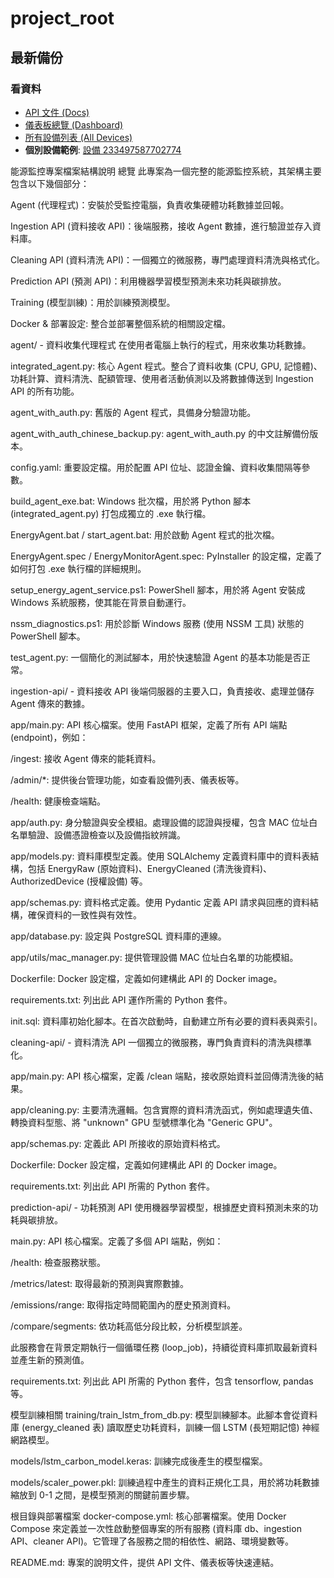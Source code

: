 # project_root
## 最新備份

### 看資料
* [API 文件 (Docs)](http://172.21.208.1:8000/docs)
* [儀表板總覽 (Dashboard)](http://172.21.208.1:8000/admin/dashboard)
* [所有設備列表 (All Devices)](http://172.21.208.1:8000/admin/devices-simple)
* **個別設備範例**: [設備 233497587702774](http://172.21.208.1:8000/admin/device/233497587702774)

能源監控專案檔案結構說明
總覽
此專案為一個完整的能源監控系統，其架構主要包含以下幾個部分：

Agent (代理程式)：安裝於受監控電腦，負責收集硬體功耗數據並回報。

Ingestion API (資料接收 API)：後端服務，接收 Agent 數據，進行驗證並存入資料庫。

Cleaning API (資料清洗 API)：一個獨立的微服務，專門處理資料清洗與格式化。

Prediction API (預測 API)：利用機器學習模型預測未來功耗與碳排放。

Training (模型訓練)：用於訓練預測模型。

Docker & 部署設定: 整合並部署整個系統的相關設定檔。

agent/ - 資料收集代理程式
在使用者電腦上執行的程式，用來收集功耗數據。

integrated_agent.py: 核心 Agent 程式。整合了資料收集 (CPU, GPU, 記憶體)、功耗計算、資料清洗、配額管理、使用者活動偵測以及將數據傳送到 Ingestion API 的所有功能。

agent_with_auth.py: 舊版的 Agent 程式，具備身分驗證功能。

agent_with_auth_chinese_backup.py: agent_with_auth.py 的中文註解備份版本。

config.yaml: 重要設定檔。用於配置 API 位址、認證金鑰、資料收集間隔等參數。

build_agent_exe.bat: Windows 批次檔，用於將 Python 腳本 (integrated_agent.py) 打包成獨立的 .exe 執行檔。

EnergyAgent.bat / start_agent.bat: 用於啟動 Agent 程式的批次檔。

EnergyAgent.spec / EnergyMonitorAgent.spec: PyInstaller 的設定檔，定義了如何打包 .exe 執行檔的詳細規則。

setup_energy_agent_service.ps1: PowerShell 腳本，用於將 Agent 安裝成 Windows 系統服務，使其能在背景自動運行。

nssm_diagnostics.ps1: 用於診斷 Windows 服務 (使用 NSSM 工具) 狀態的 PowerShell 腳本。

test_agent.py: 一個簡化的測試腳本，用於快速驗證 Agent 的基本功能是否正常。

ingestion-api/ - 資料接收 API
後端伺服器的主要入口，負責接收、處理並儲存 Agent 傳來的數據。

app/main.py: API 核心檔案。使用 FastAPI 框架，定義了所有 API 端點 (endpoint)，例如：

/ingest: 接收 Agent 傳來的能耗資料。

/admin/*: 提供後台管理功能，如查看設備列表、儀表板等。

/health: 健康檢查端點。

app/auth.py: 身分驗證與安全模組。處理設備的認證與授權，包含 MAC 位址白名單驗證、設備憑證檢查以及設備指紋辨識。

app/models.py: 資料庫模型定義。使用 SQLAlchemy 定義資料庫中的資料表結構，包括 EnergyRaw (原始資料)、EnergyCleaned (清洗後資料)、AuthorizedDevice (授權設備) 等。

app/schemas.py: 資料格式定義。使用 Pydantic 定義 API 請求與回應的資料結構，確保資料的一致性與有效性。

app/database.py: 設定與 PostgreSQL 資料庫的連線。

app/utils/mac_manager.py: 提供管理設備 MAC 位址白名單的功能模組。

Dockerfile: Docker 設定檔，定義如何建構此 API 的 Docker image。

requirements.txt: 列出此 API 運作所需的 Python 套件。

init.sql: 資料庫初始化腳本。在首次啟動時，自動建立所有必要的資料表與索引。

cleaning-api/ - 資料清洗 API
一個獨立的微服務，專門負責資料的清洗與標準化。

app/main.py: API 核心檔案，定義 /clean 端點，接收原始資料並回傳清洗後的結果。

app/cleaning.py: 主要清洗邏輯。包含實際的資料清洗函式，例如處理遺失值、轉換資料型態、將 "unknown" GPU 型號標準化為 "Generic GPU"。

app/schemas.py: 定義此 API 所接收的原始資料格式。

Dockerfile: Docker 設定檔，定義如何建構此 API 的 Docker image。

requirements.txt: 列出此 API 所需的 Python 套件。

prediction-api/ - 功耗預測 API
使用機器學習模型，根據歷史資料預測未來的功耗與碳排放。

main.py: API 核心檔案。定義了多個 API 端點，例如：

/health: 檢查服務狀態。

/metrics/latest: 取得最新的預測與實際數據。

/emissions/range: 取得指定時間範圍內的歷史預測資料。

/compare/segments: 依功耗高低分段比較，分析模型誤差。

此服務會在背景定期執行一個循環任務 (loop_job)，持續從資料庫抓取最新資料並產生新的預測值。

requirements.txt: 列出此 API 所需的 Python 套件，包含 tensorflow, pandas 等。

模型訓練相關
training/train_lstm_from_db.py: 模型訓練腳本。此腳本會從資料庫 (energy_cleaned 表) 讀取歷史功耗資料，訓練一個 LSTM (長短期記憶) 神經網路模型。

models/lstm_carbon_model.keras: 訓練完成後產生的模型檔案。

models/scaler_power.pkl: 訓練過程中產生的資料正規化工具，用於將功耗數據縮放到 0-1 之間，是模型預測的關鍵前置步驟。

根目錄與部署檔案
docker-compose.yml: 核心部署檔案。使用 Docker Compose 來定義並一次性啟動整個專案的所有服務 (資料庫 db、ingestion API、cleaner API)。它管理了各服務之間的相依性、網路、環境變數等。

README.md: 專案的說明文件，提供 API 文件、儀表板等快速連結。
